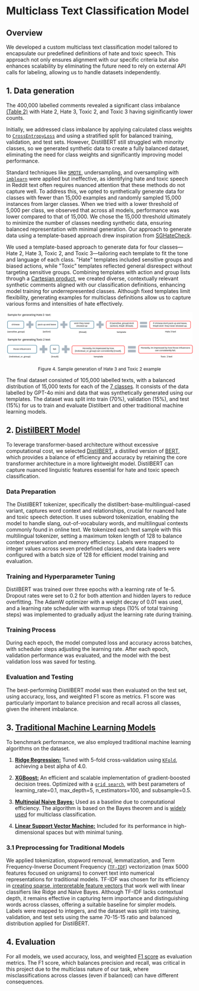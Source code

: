 # Multiclass Text Classification Model

<!-- ## 3.3 Experimental Design

_In this subsection, you should clearly explain the key steps of your model development process, such as:_

- _Algorithms: Which ML algorithms did you choose to experiment with, and why?_
- _Evaluation: Which evaluation metric did you optimise and assess the model on? Why is this the most appropriate?_
- _Training: How did you arrive at the final set of hyperparameters? How did you manage imbalanced data or regularisation?_  -->

## Overview

We developed a custom multiclass text classification model tailored to encapsulate our predefined definitions of hate and toxic speech. This approach not only ensures alignment with our specific criteria but also enhances scalability by eliminating the future need to rely on external API calls for labeling, allowing us to handle datasets independently.

## 1. Data generation

The 400,000 labelled comments revealed a significant class imbalance [(Table 2)](../data-processing/index.md#dataset) with Hate 2, Hate 3, Toxic 2, and Toxic 3 having siginificantly lower counts.

Initially, we addressed class imbalance by applying calculated class weights to [`CrossEntropyLoss`](https://pytorch.org/docs/stable/generated/torch.nn.CrossEntropyLoss.html) and using a stratified split for balanced training, validation, and test sets. However, DistilBERT still struggled with minority classes, so we generated synthetic data to create a fully balanced dataset, eliminating the need for class weights and significantly improving model performance.

Standard techniques like [`SMOTE`](https://imbalanced-learn.org/stable/references/generated/imblearn.over_sampling.SMOTE.html), undersampling, and oversampling with [`imblearn`](https://imbalanced-learn.org/stable/combine.html) were applied but ineffective, as identifying hate and toxic speech in Reddit text often requires nuanced attention that these methods do not capture well. To address this, we opted to synthetically generate data for classes with fewer than 15,000 examples and randomly sampled 15,000 instances from larger classes. When we tried with a lower threshold of 5,000 per class, we observed that across all models, performance was lower compared to that of 15,000. We chose the 15,000 threshold ultimately to minimize the number of classes needing synthetic data, ensuring balanced representation with minimal generation. Our approach to generate data using a template-based approach drew inspiration from [SGHateCheck](https://github.com/Social-AI-Studio/SGHateCheck).

We used a template-based approach to generate data for four classes—Hate 2, Hate 3, Toxic 2, and Toxic 3—tailoring each template to fit the tone and language of each class. "Hate" templates included sensitive groups and biased actions, while "Toxic" templates reflected general disrespect without targeting sensitive groups. Combining templates with action and group lists through a [Cartesian product](https://www.geeksforgeeks.org/cartesian-product-of-sets/), we created diverse, contextually relevant synthetic comments aligned with our classification definitions, enhancing model training for underrepresented classes. Although fixed templates limit flexibility, generating examples for multiclass definitions allow us to capture various forms and intensities of hate effectively.

<div align="center">

![template gen](template_generation.png)

</div>

<div align="center" style="font-size:  0.85em;">

Figure 4. Sample generation of Hate 3 and Toxic 2 example

</div>

The final dataset consisted of 105,000 labelled texts, with a balanced distribution of 15,000 texts for each of the [7 classes](../../methodology/index.md#2-class-definitions). It consists of the data labelled by GPT-4o mini and data that was synthetically generated using our templates. The dataset was split into train (70%), validation (15%), and test (15%) for us to train and evaluate Distilbert and other traditional machine learning models.

## 2. [DistilBERT Model](https://github.com/joytsy/DSA4264-Detoxify/blob/main/model-1/distilbert/model_1_distilbert.ipynb)

To leverage transformer-based architecture without excessive computational cost, we selected [DistilBERT](https://huggingface.co/docs/transformers/en/model_doc/distilbert), a distilled version of [BERT](https://huggingface.co/docs/transformers/en/model_doc/bert), which provides a balance of efficiency and accuracy by retaining the core transformer architecture in a more lightweight model. DistilBERT can capture nuanced linguistic features essential for hate and toxic speech classification.

### Data Preparation

The DistilBERT tokenizer, specifically the distilbert-base-multilingual-cased variant, captures word context and relationships, crucial for nuanced hate and toxic speech detection. It uses subword tokenization, enabling the model to handle slang, out-of-vocabulary words, and multilingual contexts commonly found in online text. We tokenized each text sample with this multilingual tokenizer, setting a maximum token length of 128 to balance context preservation and memory efficiency. Labels were mapped to integer values across seven predefined classes, and data loaders were configured with a batch size of 128 for efficient model training and evaluation.

### Training and Hyperparameter Tuning

DistilBERT was trained over three epochs with a learning rate of 1e-5. Dropout rates were set to 0.2 for both attention and hidden layers to reduce overfitting. The AdamW optimizer with a weight decay of 0.01 was used, and a learning rate scheduler with warmup steps (10% of total training steps) was implemented to gradually adjust the learning rate during training.

### Training Process

During each epoch, the model computed loss and accuracy across batches, with scheduler steps adjusting the learning rate. After each epoch, validation performance was evaluated, and the model with the best validation loss was saved for testing.

### Evaluation and Testing

The best-performing DistilBERT model was then evaluated on the test set, using accuracy, loss, and weighted F1 score as metrics. F1 score was particularly important to balance precision and recall across all classes, given the inherent imbalance.

## 3. [Traditional Machine Learning Models](https://github.com/joytsy/DSA4264-Detoxify/blob/main/model-1/classical_ml/classic_model1_15k.ipynb)

To benchmark performance, we also employed traditional machine learning algorithms on the dataset.

1. [**Ridge Regression:**](https://scikit-learn.org/dev/modules/generated/sklearn.linear_model.RidgeClassifierCV.html#sklearn.linear_model.RidgeClassifierCV) Tuned with 5-fold cross-validation using [`KFold`](https://scikit-learn.org/dev/modules/generated/sklearn.model_selection.KFold.html), achieving a best alpha of 4.0.

2. [**XGBoost:**](https://xgboost.readthedocs.io/en/stable/parameter.html) An efficient and scalable implementation of gradient-boosted decision trees. Optimized with a [`grid search`](https://scikit-learn.org/dev/modules/generated/sklearn.model_selection.GridSearchCV.html), with best parameters of learning_rate=0.1, max_depth=5, n_estimators=100, and subsample=0.5.

3. [**Multinoial Naive Bayes:**](https://scikit-learn.org/dev/modules/generated/sklearn.naive_bayes.MultinomialNB.html) Used as a baseline due to computational efficiency. The algorithm is based on the Bayes theorem and is [widely used](https://doi.org/10.1109/ISMSIT.2018.8567307) for multiclass classification.

4. [**Linear Support Vector Machine:**](https://scikit-learn.org/1.5/modules/sgd.html) Included for its performance in high-dimensional spaces but with minimal tuning.

### 3.1 Preprocessing for Traditional Models

We applied tokenization, stopword removal, lemmatization, and Term Frequency-Inverse Document Frequency ([`TF-IDF`](https://scikit-learn.org/1.5/modules/generated/sklearn.feature_extraction.text.TfidfVectorizer.html)) vectorization (max 5000 features focused on unigrams) to convert text into numerical representations for traditional models. TF-IDF was chosen for its efficiency in [creating sparse, interpretable feature vectors](https://doi.org/10.1016/j.heliyon.2024.e35945) that work well with linear classifiers like Ridge and Naive Bayes. Although TF-IDF lacks contextual depth, it remains effective in capturing term importance and distinguishing words across classes, offering a suitable baseline for simpler models. Labels were mapped to integers, and the dataset was split into training, validation, and test sets using the same 70-15-15 ratio and balanced distribution applied for DistilBERT.

## 4. Evaluation

For all models, we used accuracy, loss, and weighted [F1 score](https://scikit-learn.org/1.5/modules/generated/sklearn.metrics.f1_score.html) as evaluation metrics. The F1 score, which balances precision and recall, was critical in this project due to the multiclass nature of our task, where misclassifications across classes (even if balanced) can have different consequences.
